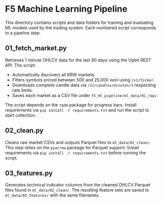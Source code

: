 # F5 Machine Learning Pipeline

This directory contains scripts and data folders for training and evaluating ML models used by the trading system. Each numbered script corresponds to a pipeline step.

## 01_fetch_market.py
Retrieves 1 minute OHLCV data for the last 90 days using the Upbit REST API. The script:

- Automatically discovers all KRW markets.
- Filters symbols priced between 500 and 25,000 won using `/v1/ticker`.
- Downloads complete candle data via `/v1/candles/minutes/1` respecting rate limits.
- Saves each market as a CSV file under `f5_ml_pipeline/ml_data/01_raw/`.

The script depends on the `tqdm` package for progress bars. Install requirements
via `pip install -r requirements.txt` and run the script to start collection.

## 02_clean.py
Cleans raw market CSVs and outputs Parquet files to `ml_data/02_clean/`.
This step relies on the `pyarrow` package for Parquet support. Install
requirements via `pip install -r requirements.txt` before running the script.
## 03_features.py
Generates technical indicator columns from the cleaned OHLCV Parquet files found in `ml_data/02_clean/`.
The resulting feature sets are saved to `ml_data/03_features/` with the same filenames.
